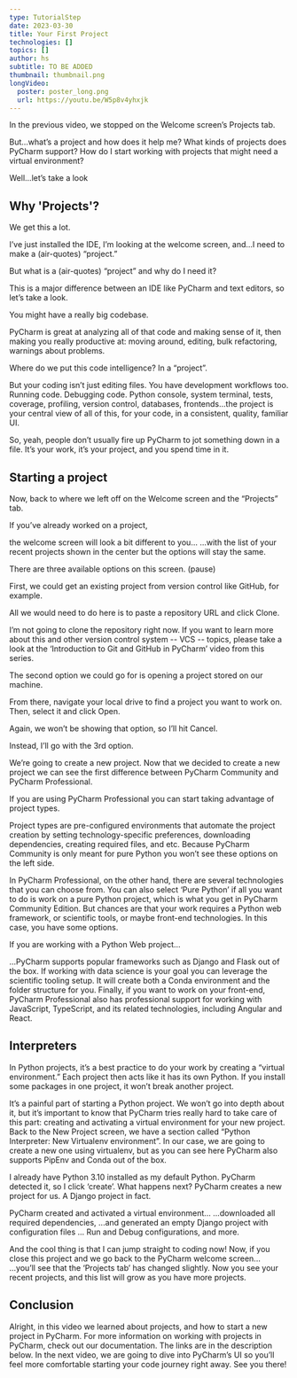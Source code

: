 ```yaml
---
type: TutorialStep
date: 2023-03-30
title: Your First Project
technologies: []
topics: []
author: hs
subtitle: TO BE ADDED
thumbnail: thumbnail.png
longVideo:
  poster: poster_long.png
  url: https://youtu.be/W5p8v4yhxjk
---
```


In the previous video, we stopped on the Welcome screen’s Projects tab.

But...what’s a project and how does it help me? What kinds of projects does PyCharm support? How do I start working with projects that might need a virtual environment?

Well...let’s take a look

## Why 'Projects'?
We get this a lot.

I’ve just installed the IDE, I’m looking at the welcome screen, and...I need to make a (air-quotes) “project.”

But what is a (air-quotes) “project” and why do I need it?

This is a major difference between an IDE like PyCharm and text editors, so let’s take a look.

You might have a really big codebase.

PyCharm is great at analyzing all of that code and making sense of it, then making you really productive at: moving around, editing, bulk refactoring, warnings about problems.

Where do we put this code intelligence? In a “project”.

But your coding isn’t just editing files. You have development workflows too. Running code. Debugging code. Python console, system terminal, tests, coverage, profiling, version control, databases, frontends...the project is your central view of all of this, for your code, in a consistent, quality, familiar UI.

So, yeah, people don’t usually fire up PyCharm to jot something down in a file. It’s your work, it’s your project, and you spend time in it.

## Starting a project
Now, back to where we left off on the Welcome screen and the “Projects” tab. 

If you’ve already worked on a project,

the welcome screen will look a bit different to you...
...with the list of your recent projects shown in the center but the options will stay the same.

There are three available options on this screen. (pause)

First, we could get an existing project from version control like GitHub, for example.

All we would need to do here is to paste a repository URL and click Clone.

I’m not going to clone the repository right now. If you want to learn more about this and other version control system -- VCS --  topics, please take a look at the ‘Introduction to Git and GitHub in PyCharm’ video from this series.

The second option we could go for is opening a project stored on our machine.

From there, navigate your local drive to find a project you want to work on. Then, select it and click Open.

Again, we won’t be showing that option, so I’ll hit Cancel.

Instead, I’ll go with the 3rd option.

We’re going to create a new project.
Now that we decided to create a new project we can see the first difference between PyCharm Community and PyCharm Professional.

If you are using PyCharm Professional you can start taking advantage of project types.

Project types are pre-configured environments that automate the project creation by setting technology-specific preferences, downloading dependencies, creating required files, and etc.
Because PyCharm Community is only meant for pure Python you won’t see these options on the left side.

In PyCharm Professional, on the other hand, there are several technologies that you can choose from.
You can also select ‘Pure Python’ if all you want to do is work on a pure Python project, which is what you get in PyCharm Community Edition.
But chances are that your work requires a Python web framework, or scientific tools, or maybe front-end technologies.
In this case, you have some options.

If you are working with a Python Web project…

...PyCharm supports popular frameworks such as Django and Flask out of the box.
If working with data science is your goal you can leverage the scientific tooling setup. It will create both a Conda environment and the folder structure for you.
Finally, if you want to work on your front-end, PyCharm Professional also has professional support for working with JavaScript, TypeScript, and its related technologies, including Angular and React.

## Interpreters
In Python projects, it’s a best practice to do your work by creating a “virtual environment.” Each project then acts like it has its own Python. If you install some packages in one project, it won’t break another project.

It’s a painful part of starting a Python project. We won’t go into depth about it, but it’s important to know that PyCharm tries really hard to take care of this part: creating and activating a virtual environment for your new project.
Back to the New Project screen, we have a section called “Python Interpreter: New Virtualenv environment”.
In our case, we are going to create a new one using virtualenv, but as you can see here PyCharm also supports PipEnv and Conda out of the box.

I already have Python 3.10 installed as my default Python. PyCharm detected it, so I click ‘create’.
What happens next? PyCharm creates a new project for us. A Django project in fact.

PyCharm created and activated a virtual environment…
...downloaded all required dependencies,
...and generated an empty Django project with configuration files
... Run and Debug configurations, and more.

And the cool thing is that I can jump straight to coding now!
Now, if you close this project and we go back to the PyCharm welcome screen...
...you’ll see that the ‘Projects tab’ has changed slightly. Now you see your recent projects, and this list will grow as you have more projects.

## Conclusion
Alright, in this video we learned about projects, and how to start a new project in PyCharm. For more information on working with projects in PyCharm, check out our documentation. The links are in the description below.
In the next video, we are going to dive into PyCharm’s UI so you’ll feel more comfortable starting your code journey right away.
See you there!

